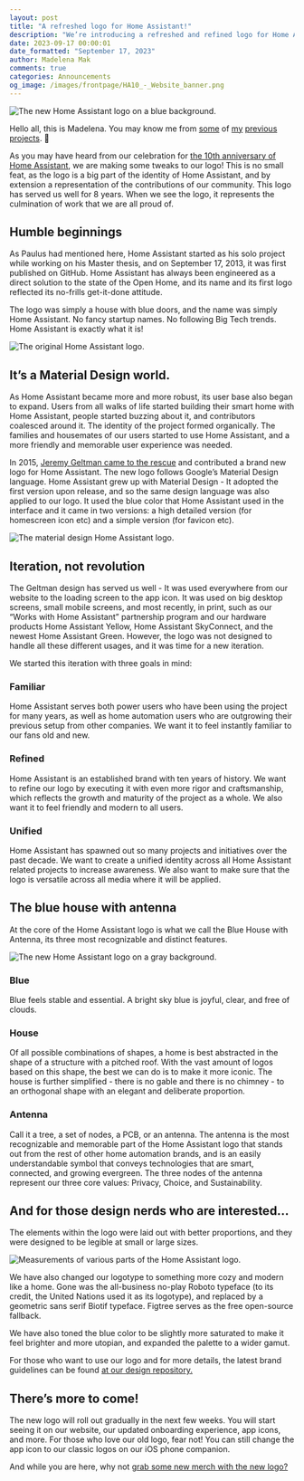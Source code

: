 ```yaml
---
layout: post
title: "A refreshed logo for Home Assistant!"
description: "We’re introducing a refreshed and refined logo for Home Assistant that feels familiar. We will be rolling it out in the next couple of weeks."
date: 2023-09-17 00:00:01
date_formatted: "September 17, 2023"
author: Madelena Mak
comments: true
categories: Announcements
og_image: /images/frontpage/HA10_-_Website_banner.png
---
```


<img class='no-shadow' src='/images/blog/2023-09-ha10/logo-cover.png' alt='The new Home Assistant logo on a blue background.'>

Hello all, this is Madelena. You may know me from [some](https://www.reddit.com/r/homeassistant/comments/uc79cv/a_maximalist_approach_on_designing_the_ha/) of [my](https://www.reddit.com/r/homeassistant/comments/vncni6/eink_displays_are_great_for_blending_in_with_the/) [previous](https://madelenamak.com/design/) [projects](https://github.com/Madelena). 🙂

As you may have heard from our celebration for [the 10th anniversary of Home Assistant](/blog/2023/09/17/10-years-home-assistant/), we are making some tweaks to our logo! This is no small feat, as the logo is a big part of the identity of Home Assistant, and by extension a representation of the contributions of our community. This logo has served us well for 8 years. When we see the logo, it represents the culmination of work that we are all proud of.

<!--more-->

## Humble beginnings

As Paulus had mentioned here, Home Assistant started as his solo project while working on his Master thesis, and on September 17, 2013, it was first published on GitHub. Home Assistant has always been engineered as a direct solution to the state of the Open Home, and its name and its first logo reflected its no-frills get-it-done attitude.

The logo was simply a house with blue doors, and the name was simply Home Assistant. No fancy startup names. No following Big Tech trends. Home Assistant is exactly what it is!

<img class='no-shadow' src='/images/blog/2023-09-ha10/logo 1.png' alt='The original Home Assistant logo.'>

## It’s a Material Design world.

As Home Assistant became more and more robust, its user base also began to expand. Users from all walks of life started building their smart home with Home Assistant, people started buzzing about it, and contributors coalesced around it. The identity of the project formed organically. The families and housemates of our users started to use Home Assistant, and a more friendly and memorable user experience was needed.

In 2015, [Jeremy Geltman came to the rescue](/blog/2015/03/08/new-logo/) and contributed a brand new logo for Home Assistant. The new logo follows Google’s Material Design language. Home Assistant grew up with Material Design - It adopted the first version upon release, and so the same design language was also applied to our logo. It used the blue color that Home Assistant used in the interface and it came in two versions: a high detailed version (for homescreen icon etc) and a simple version (for favicon etc).

<img class='no-shadow' src='/images/blog/2023-09-ha10/logo 2.png' alt='The material design Home Assistant logo.'>

## Iteration, not revolution

The Geltman design has served us well - It was used everywhere from our website to the loading screen to the app icon. It was used on big desktop screens, small mobile screens, and most recently, in print, such as our “Works with Home Assistant” partnership program and our hardware products Home Assistant Yellow, Home Assistant SkyConnect, and the newest Home Assistant Green. However, the logo was not designed to handle all these different usages, and it was time for a new iteration.

We started this iteration with three goals in mind:

### Familiar

Home Assistant serves both power users who have been using the project for many years, as well as home automation users who are outgrowing their previous setup from other companies. We want it to feel instantly familiar to our fans old and new.

### Refined

Home Assistant is an established brand with ten years of history. We want to refine our logo by executing it with even more rigor and craftsmanship, which reflects the growth and maturity of the project as a whole. We also want it to feel friendly and modern to all users.

### Unified

Home Assistant has spawned out so many projects and initiatives over the past decade. We want to create a unified identity across all Home Assistant related projects to increase awareness. We also want to make sure that the logo is versatile across all media where it will be applied.

## The blue house with antenna

At the core of the Home Assistant logo is what we call the Blue House with Antenna, its three most recognizable and distinct features.

<img class='no-shadow' src='/images/blog/2023-09-ha10/home-assistant-logo-new.png' alt='The new Home Assistant logo on a gray background.'>

### Blue

Blue feels stable and essential. A bright sky blue is joyful, clear, and free of clouds.

### House

Of all possible combinations of shapes, a home is best abstracted in the shape of a structure with a pitched roof. With the vast amount of logos based on this shape, the best we can do is to make it more iconic. The house is further simplified - there is no gable and there is no chimney - to an orthogonal shape with an elegant and deliberate proportion.

### Antenna

Call it a tree, a set of nodes, a PCB, or an antenna. The antenna is the most recognizable and memorable part of the Home Assistant logo that stands out from the rest of other home automation brands, and is an easily understandable symbol that conveys technologies that are smart, connected, and growing evergreen. The three nodes of the antenna represent our three core values: Privacy, Choice, and Sustainability.

## And for those design nerds who are interested…

The elements within the logo were laid out with better proportions, and they were designed to be legible at small or large sizes.

<img class='no-shadow' src='/images/blog/2023-09-ha10/home-assistant-logo-spec.png' alt='Measurements of various parts of the Home Assistant logo.'>

We have also changed our logotype to something more cozy and modern like a home. Gone was the all-business no-play Roboto typeface (to its credit, the United Nations used it as its logotype), and replaced by a geometric sans serif Biotif typeface. Figtree serves as the free open-source fallback.

We have also toned the blue color to be slightly more saturated to make it feel brighter and more utopian, and expanded the palette to a wider gamut.

For those who want to use our logo and for more details, the latest brand guidelines can be found [at our design repository.](https://design.home-assistant.io/)

## There’s more to come!

The new logo will roll out gradually in the next few weeks. You will start seeing it on our website, our updated onboarding experience, app icons, and more. For those who love our old logo, fear not! You can still change the app icon to our classic logos on our iOS phone companion.

And while you are here, why not [grab some new merch with the new logo?](https://home-assistant-store.creator-spring.com/)
